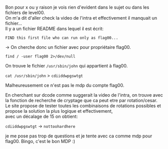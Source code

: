 ﻿Bon pour x ou y raison je vois rien d'evident dans le sujet ou dans les fichiers de level00.  
On m'a dit d'aller check la video de l'intra et effectivement il manquait un fichier...  
Il y a un fichier README dans lequel il est écrit:

`FIND this first file who can run only as flag00...`

-> On cherche donc un fichier avec pour propriétaire flag00.

`find / -user flag00 2>/dev/null`

On trouve le fichier `/usr/sbin/john` qui appartient à flag00.

`cat /usr/sbin/john` > `cdiiddwpgswtgt`

Malheureusement ce n'est pas le mdp du compte flag00.

En cherchant sur dcode comme suggerait la video de l'intra, on trouve avec la fonction de recherche de cryptage que ca peut etre par rotation/cesar.  
Le site propose de tester toutes les combinaisons de rotations possibles et propose la solution la plus logique et effectivement,  
avec un décalage de 15 on obtient:

`cdiiddwpgswtgt` -> `nottoohardhere`

je me pose pas trop de questions et je tente avec ca comme mdp pour flag00.
Bingo, c'est le bon MDP :)